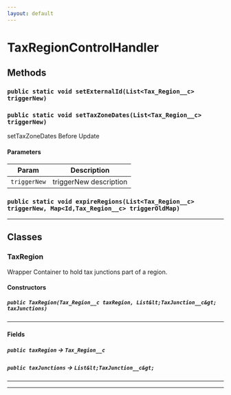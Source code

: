 ```yaml
---
layout: default
---
```

# TaxRegionControlHandler
## Methods
### `public static void setExternalId(List<Tax_Region__c> triggerNew)`
### `public static void setTaxZoneDates(List<Tax_Region__c> triggerNew)`

setTaxZoneDates Before Update

#### Parameters

|Param|Description|
|---|---|
|`triggerNew`|triggerNew description|

### `public static void expireRegions(List<Tax_Region__c> triggerNew, Map<Id,Tax_Region__c> triggerOldMap)`
---
## Classes
### TaxRegion

Wrapper Container to hold tax junctions part of a region.

#### Constructors
##### `public TaxRegion(Tax_Region__c taxRegion, List&lt;TaxJunction__c&gt; taxJunctions)`
---
#### Fields

##### `public taxRegion` → `Tax_Region__c`


##### `public taxJunctions` → `List&lt;TaxJunction__c&gt;`


---

---
